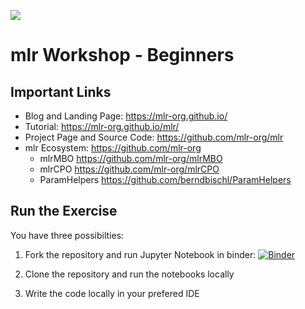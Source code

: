 ![](https://d1ll4kxfi4ofbm.cloudfront.net/file/event/188793/logo/logo3_188793_20180308214056.jpg)

# mlr Workshop - Beginners


## Important Links

- Blog and Landing Page: <https://mlr-org.github.io/>
- Tutorial: <https://mlr-org.github.io/mlr/>
- Project Page and Source Code: <https://github.com/mlr-org/mlr>
- mlr Ecosystem: <https://github.com/mlr-org>
    - mlrMBO <https://github.com/mlr-org/mlrMBO>
    - mlrCPO <https://github.com/mlr-org/mlrCPO>
    - ParamHelpers <https://github.com/berndbischl/ParamHelpers>


## Run the Exercise

You have three possibilties:

1) Fork the repository and run Jupyter Notebook in binder: [![Binder](http://mybinder.org/badge.svg)](http://beta.mybinder.org/v2/gh/ja-thomas/whyr_2018_intro_mlr/master?filepath=./)

2) Clone the repository and run the notebooks locally

3) Write the code locally in your prefered IDE
